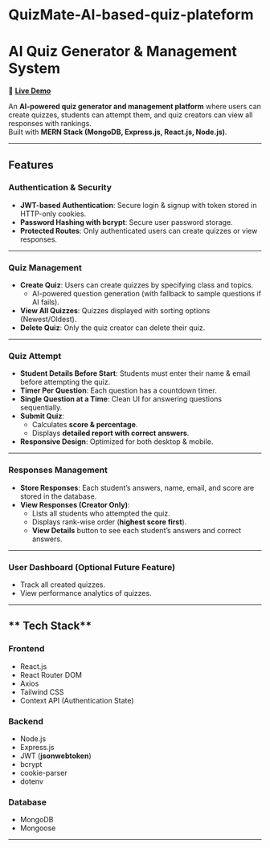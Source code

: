 # QuizMate-AI-based-quiz-plateform

# **AI Quiz Generator & Management System**

🔗 **[Live Demo](https://your-demo-link.com)**  

An **AI-powered quiz generator and management platform** where users can create quizzes, students can attempt them, and quiz creators can view all responses with rankings.  
Built with **MERN Stack (MongoDB, Express.js, React.js, Node.js)**.

---

## **Features**

###  **Authentication & Security**
- **JWT-based Authentication**: Secure login & signup with token stored in HTTP-only cookies.
- **Password Hashing with bcrypt**: Secure user password storage.
- **Protected Routes**: Only authenticated users can create quizzes or view responses.

---

###  **Quiz Management**
- **Create Quiz**: Users can create quizzes by specifying class and topics.
  - AI-powered question generation (with fallback to sample questions if AI fails).
- **View All Quizzes**: Quizzes displayed with sorting options (Newest/Oldest).
- **Delete Quiz**: Only the quiz creator can delete their quiz.

---

###  **Quiz Attempt**
- **Student Details Before Start**: Students must enter their name & email before attempting the quiz.
- **Timer Per Question**: Each question has a countdown timer.
- **Single Question at a Time**: Clean UI for answering questions sequentially.
- **Submit Quiz**:
  - Calculates **score & percentage**.
  - Displays **detailed report with correct answers**.
- **Responsive Design**: Optimized for both desktop & mobile.

---

###  **Responses Management**
- **Store Responses**: Each student’s answers, name, email, and score are stored in the database.
- **View Responses (Creator Only)**:
  - Lists all students who attempted the quiz.
  - Displays rank-wise order (**highest score first**).
  - **View Details** button to see each student’s answers and correct answers.

---

###  **User Dashboard (Optional Future Feature)**
- Track all created quizzes.
- View performance analytics of quizzes.

---

## ** Tech Stack**

### **Frontend**
- React.js  
- React Router DOM  
- Axios  
- Tailwind CSS  
- Context API (Authentication State)  

### **Backend**
- Node.js  
- Express.js  
- JWT (**jsonwebtoken**)  
- bcrypt  
- cookie-parser  
- dotenv  

### **Database**
- MongoDB  
- Mongoose  

---

